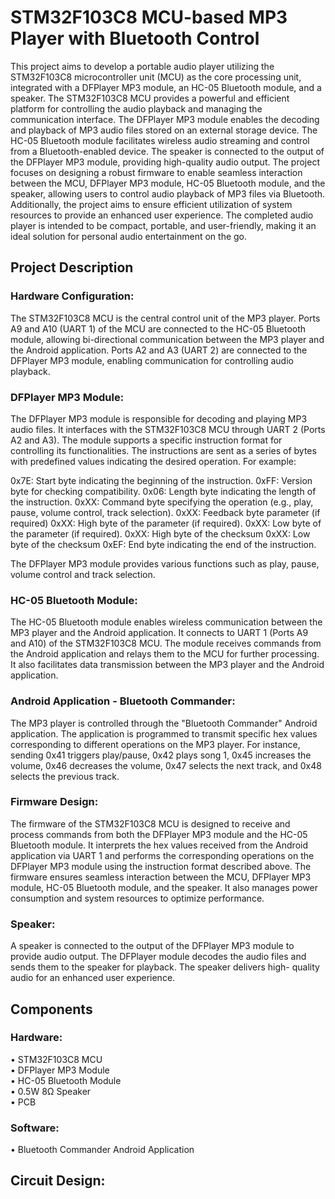 # STM32F103C8 MCU-based MP3 Player with Bluetooth Control

This project aims to develop a portable audio player utilizing the STM32F103C8 microcontroller unit (MCU) as
the core processing unit, integrated with a DFPlayer MP3 module, an HC-05 Bluetooth module, and a speaker.
The STM32F103C8 MCU provides a powerful and efficient platform for controlling the audio playback and
managing the communication interface. The DFPlayer MP3 module enables the decoding and playback of MP3
audio files stored on an external storage device. The HC-05 Bluetooth module facilitates wireless audio streaming
and control from a Bluetooth-enabled device. The speaker is connected to the output of the DFPlayer MP3
module, providing high-quality audio output. The project focuses on designing a robust firmware to enable
seamless interaction between the MCU, DFPlayer MP3 module, HC-05 Bluetooth module, and the speaker,
allowing users to control audio playback of MP3 files via Bluetooth. Additionally, the project aims to ensure
efficient utilization of system resources to provide an enhanced user experience. The completed audio player is
intended to be compact, portable, and user-friendly, making it an ideal solution for personal audio entertainment
on the go.

## Project Description

### Hardware Configuration:
The STM32F103C8 MCU is the central control unit of the MP3 player. Ports A9 and A10 (UART 1) of
the MCU are connected to the HC-05 Bluetooth module, allowing bi-directional communication between
the MP3 player and the Android application. Ports A2 and A3 (UART 2) are connected to the DFPlayer
MP3 module, enabling communication for controlling audio playback.

### DFPlayer MP3 Module:
The DFPlayer MP3 module is responsible for decoding and playing MP3 audio files. It interfaces with the
STM32F103C8 MCU through UART 2 (Ports A2 and A3). The module supports a specific instruction
format for controlling its functionalities. The instructions are sent as a series of bytes with predefined
values indicating the desired operation. For example:

0x7E: Start byte indicating the beginning of the instruction.
0xFF: Version byte for checking compatibility.
0x06: Length byte indicating the length of the instruction.
0xXX: Command byte specifying the operation (e.g., play, pause, volume control, track selection).
0xXX: Feedback byte parameter (if required)
0xXX: High byte of the parameter (if required).
0xXX: Low byte of the parameter (if required).
0xXX: High byte of the checksum
0xXX: Low byte of the checksum
0xEF: End byte indicating the end of the instruction.


The DFPlayer MP3 module provides various functions such as play, pause, volume control and track
selection.

### HC-05 Bluetooth Module:
The HC-05 Bluetooth module enables wireless communication between the MP3 player and the Android
application. It connects to UART 1 (Ports A9 and A10) of the STM32F103C8 MCU. The module receives
commands from the Android application and relays them to the MCU for further processing. It also
facilitates data transmission between the MP3 player and the Android application.

### Android Application - Bluetooth Commander:
The MP3 player is controlled through the "Bluetooth Commander" Android application. The application
is programmed to transmit specific hex values corresponding to different operations on the MP3 player.
For instance, sending 0x41 triggers play/pause, 0x42 plays song 1, 0x45 increases the volume, 0x46
decreases the volume, 0x47 selects the next track, and 0x48 selects the previous track.

### Firmware Design:
The firmware of the STM32F103C8 MCU is designed to receive and process commands from both the
DFPlayer MP3 module and the HC-05 Bluetooth module. It interprets the hex values received from the
Android application via UART 1 and performs the corresponding operations on the DFPlayer MP3
module using the instruction format described above. The firmware ensures seamless interaction between
the MCU, DFPlayer MP3 module, HC-05 Bluetooth module, and the speaker. It also manages power
consumption and system resources to optimize performance.

### Speaker:
A speaker is connected to the output of the DFPlayer MP3 module to provide audio output. The DFPlayer
module decodes the audio files and sends them to the speaker for playback. The speaker delivers high-
quality audio for an enhanced user experience.

## Components

### Hardware:

• STM32F103C8 MCU <br>
• DFPlayer MP3 Module <br>
• HC-05 Bluetooth Module <br>
• 0.5W 8Ω Speaker <br>
• PCB

### Software:

• Bluetooth Commander Android Application

## Circuit Design:



